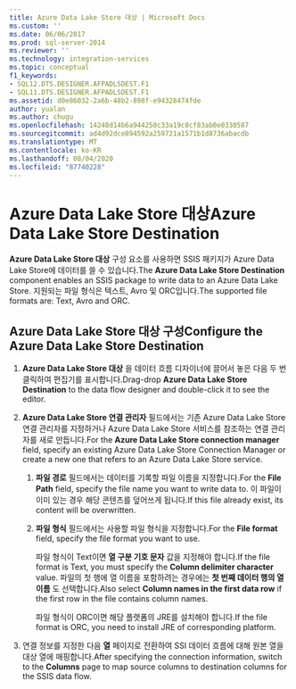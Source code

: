```yaml
---
title: Azure Data Lake Store 대상 | Microsoft Docs
ms.custom: ''
ms.date: 06/06/2017
ms.prod: sql-server-2014
ms.reviewer: ''
ms.technology: integration-services
ms.topic: conceptual
f1_keywords:
- SQL12.DTS.DESIGNER.AFPADLSDEST.F1
- SQL11.DTS.DESIGNER.AFPADLSDEST.F1
ms.assetid: d0e86032-2a6b-48b2-898f-e94328474fde
author: yualan
ms.author: chugu
ms.openlocfilehash: 14248d14b6a944250c33a19c8cf83ab0e0330587
ms.sourcegitcommit: ad4d92dce894592a259721a1571b1d8736abacdb
ms.translationtype: MT
ms.contentlocale: ko-KR
ms.lasthandoff: 08/04/2020
ms.locfileid: "87740228"
---
```

# <a name="azure-data-lake-store-destination"></a><span data-ttu-id="e6d50-102">Azure Data Lake Store 대상</span><span class="sxs-lookup"><span data-stu-id="e6d50-102">Azure Data Lake Store Destination</span></span>
  <span data-ttu-id="e6d50-103">**Azure Data Lake Store 대상** 구성 요소를 사용하면 SSIS 패키지가 Azure Data Lake Store에 데이터를 쓸 수 있습니다.</span><span class="sxs-lookup"><span data-stu-id="e6d50-103">The **Azure Data Lake Store Destination** component enables an SSIS package to write data to an Azure Data Lake Store.</span></span> <span data-ttu-id="e6d50-104">지원되는 파일 형식은 텍스트, Avro 및 ORC입니다.</span><span class="sxs-lookup"><span data-stu-id="e6d50-104">The supported file formats are: Text, Avro and ORC.</span></span> 
  
## <a name="configure-the-azure-data-lake-store-destination"></a><span data-ttu-id="e6d50-105">Azure Data Lake Store 대상 구성</span><span class="sxs-lookup"><span data-stu-id="e6d50-105">Configure the Azure Data Lake Store Destination</span></span> 

1. <span data-ttu-id="e6d50-106">**Azure Data Lake Store 대상** 을 데이터 흐름 디자이너에 끌어서 놓은 다음 두 번 클릭하여 편집기를 표시합니다.</span><span class="sxs-lookup"><span data-stu-id="e6d50-106">Drag-drop **Azure Data Lake Store Destination** to the data flow designer and double-click it to see the editor.</span></span>  

2.  <span data-ttu-id="e6d50-107">**Azure Data Lake Store 연결 관리자** 필드에서는 기존 Azure Data Lake Store 연결 관리자를 지정하거나 Azure Data Lake Store 서비스를 참조하는 연결 관리자를 새로 만듭니다.</span><span class="sxs-lookup"><span data-stu-id="e6d50-107">For the **Azure Data Lake Store connection manager** field, specify an existing Azure Data Lake Store Connection Manager or create a new one that refers to an Azure Data Lake Store service.</span></span>  
  
    1.  <span data-ttu-id="e6d50-108">**파일 경로** 필드에서는 데이터를 기록할 파일 이름을 지정합니다.</span><span class="sxs-lookup"><span data-stu-id="e6d50-108">For the **File Path** field, specify the file name you want to write data to.</span></span> <span data-ttu-id="e6d50-109">이 파일이 이미 있는 경우 해당 콘텐츠를 덮어쓰게 됩니다.</span><span class="sxs-lookup"><span data-stu-id="e6d50-109">If this file already exist, its content will be overwritten.</span></span>  
  
    2.  <span data-ttu-id="e6d50-110">**파일 형식** 필드에서는 사용할 파일 형식을 지정합니다.</span><span class="sxs-lookup"><span data-stu-id="e6d50-110">For the **File format** field, specify the file format you want to use.</span></span>  
  
        <span data-ttu-id="e6d50-111">파일 형식이 Text이면 **열 구분 기호 문자** 값을 지정해야 합니다.</span><span class="sxs-lookup"><span data-stu-id="e6d50-111">If the file format is Text, you must specify the **Column delimiter character** value.</span></span> <span data-ttu-id="e6d50-112">파일의 첫 행에 열 이름을 포함하려는 경우에는 **첫 번째 데이터 행의 열 이름** 도 선택합니다.</span><span class="sxs-lookup"><span data-stu-id="e6d50-112">Also  select **Column names in the first data row** if the first row in the file contains column names.</span></span>  

        <span data-ttu-id="e6d50-113">파일 형식이 ORC이면 해당 플랫폼의 JRE를 설치해야 합니다.</span><span class="sxs-lookup"><span data-stu-id="e6d50-113">If the file format is ORC, you need to install JRE of corresponding platform.</span></span> 
  
3.  <span data-ttu-id="e6d50-114">연결 정보를 지정한 다음 **열** 페이지로 전환하여 SSI 데이터 흐름에 대해 원본 열을 대상 열에 매핑합니다.</span><span class="sxs-lookup"><span data-stu-id="e6d50-114">After specifying the connection information, switch to the **Columns** page to map source columns to destination columns for the SSIS data flow.</span></span>  
